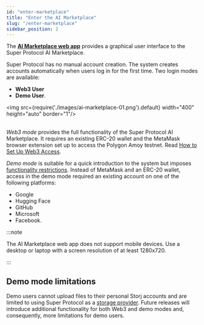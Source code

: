 ```yaml
---
id: "enter-marketplace"
title: "Enter the AI Marketplace"
slug: "/enter-marketplace"
sidebar_position: 2
---
```


The [**AI Marketplace web app**](https://beta.marketplace.superprotocol.com/) provides a graphical user interface to the Super Protocol AI Marketplace.

Super Protocol has no manual account creation. The system creates accounts automatically when users log in for the first time. Two login modes are available:

- **Web3 User**
- **Demo User**.

<img src={require('./images/ai-marketplace-01.png').default} width="400" height="auto" border="1"/>
<br/>
<br/>

_Web3 mode_ provides the full functionality of the Super Protocol AI Marketplace. It requires an existing ERC-20 wallet and the MetaMask browser extension set up to access the Polygon Amoy testnet. Read [How to Set Up Web3 Access](/ai-marketplace/web3-access).

_Demo mode_ is suitable for a quick introduction to the system but imposes [functionality restrictions](/ai-marketplace/enter-marketplace#demo-mode-limitations). Instead of MetaMask and an ERC-20 wallet, access in the demo mode required an existing account on one of the following platforms:

- Google
- Hugging Face
- GitHub
- Microsoft
- Facebook.

:::note

The AI Marketplace web app does not support mobile devices. Use a desktop or laptop with a screen resolution of at least 1280x720.

:::

## Demo mode limitations

Demo users cannot upload files to their personal Storj accounts and are limited to using Super Protocol as a [storage provider](/ai-marketplace/upload-content#select-a-storage-provider). Future releases will introduce additional functionality for both Web3 and demo modes and, consequently, more limitations for demo users.